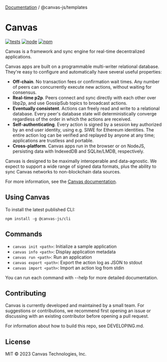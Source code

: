 [Documentation](../../index.md) / @canvas-js/templates

# Canvas

[![tests](https://github.com/canvasxyz/canvas/actions/workflows/ci.yml/badge.svg)](https://github.com/canvasxyz/canvas/actions/workflows/ci.yml)
[![node](https://img.shields.io/node/v/@canvas-js/core.svg)](https://www.npmjs.com/package/@canvas-js/core)
[![npm](https://img.shields.io/npm/v/@canvas-js/core?color=33cd56&logo=npm)](https://www.npmjs.com/package/@canvas-js/core)

Canvas is a framework and sync engine for real-time decentralized applications.

Canvas apps are built on a programmable multi-writer relational database. They're easy to configure and automatically have several useful properties:

- **Off-chain**. No transaction fees or confirmation wait times. Any number of peers can concurrently execute new actions, without waiting for consensus.
- **Real-time p2p**. Peers connect and sync directly with each other over libp2p, and use GossipSub topics to broadcast actions.
- **Eventually consistent**. Actions can freely read and write to a relational database. Every peer's database state will deterministically converge regardless of the order in which the actions are received.
- **Self-authenticating**. Every action is signed by a session key authorized by an end user identity, using e.g. SIWE for Ethereum identities. The entire action log can be verified and replayed by anyone at any time; applications are trustless and portable.
- **Cross-platform**. Canvas apps run in the browser or on NodeJS, persisting data with IndexedDB and SQLite/LMDB, respectively.

Canvas is designed to be maximally interoperable and data-agnostic. We expect to support a wide range of signed data formats, plus the ability to sync Canvas networks to non-blockchain data sources.

For more information, see the [Canvas documentation](https://docs.canvas.xyz).

## Using Canvas

To install the latest published CLI:

```
npm install -g @canvas-js/cli
```

## Commands

- `canvas init <path>`: Initialize a sample application
- `canvas info <path>`: Display application metadata
- `canvas run <path>`: Run an application
- `canvas export <path>`: Export the action log as JSON to stdout
- `canvas import <path>`: Import an action log from stdin

You can run each command with --help for more detailed documentation.

## Contributing

Canvas is currently developed and maintained by a small team. For
suggestions or contributions, we recommend first opening an issue or
discussing with an existing contributor before opening a pull request.

For information about how to build this repo, see DEVELOPING.md.

## License

MIT © 2023 Canvas Technologies, Inc.
